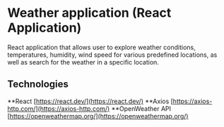 # Weather application (React Application) 

React application that allows user to explore weather conditions, temperatures, humidity, wind speed for various predefined locations, as well as search for the weather in a specific location.

## Technologies

**React [https://react.dev/](https://react.dev/)
**Axios [https://axios-http.com/](https://axios-http.com/)
**OpenWeather API [https://openweathermap.org/](https://openweathermap.org/)

